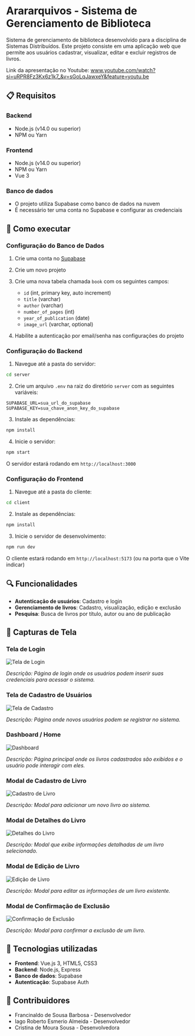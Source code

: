 # Arararquivos - Sistema de Gerenciamento de Biblioteca

Sistema de gerenciamento de biblioteca desenvolvido para a disciplina de Sistemas Distribuídos. Este projeto consiste em uma aplicação web que permite aos usuários cadastrar, visualizar, editar e excluir registros de livros.

Link da apresentação no Youtube: www.youtube.com/watch?si=uRPR8Fz3Kx6z1k7_&v=sGoLqJawxeY&feature=youtu.be

## 📋 Requisitos

### Backend
- Node.js (v14.0 ou superior)
- NPM ou Yarn

### Frontend
- Node.js (v14.0 ou superior)
- NPM ou Yarn
- Vue 3

### Banco de dados
- O projeto utiliza Supabase como banco de dados na nuvem
- É necessário ter uma conta no Supabase e configurar as credenciais

## 🚀 Como executar

### Configuração do Banco de Dados

1. Crie uma conta no [Supabase](https://supabase.com/)
2. Crie um novo projeto
3. Crie uma nova tabela chamada `book` com os seguintes campos:
   - `id` (int, primary key, auto increment)
   - `title` (varchar)
   - `author` (varchar)
   - `number_of_pages` (int)
   - `year_of_publication` (date)
   - `image_url` (varchar, optional)

4. Habilite a autenticação por email/senha nas configurações do projeto

### Configuração do Backend

1. Navegue até a pasta do servidor:
```bash
cd server
```

2. Crie um arquivo `.env` na raiz do diretório `server` com as seguintes variáveis:
```
SUPABASE_URL=sua_url_do_supabase
SUPABASE_KEY=sua_chave_anon_key_do_supabase
```

3. Instale as dependências:
```bash
npm install
```

4. Inicie o servidor:
```bash
npm start
```

O servidor estará rodando em `http://localhost:3000`

### Configuração do Frontend

1. Navegue até a pasta do cliente:
```bash
cd client
```

2. Instale as dependências:
```bash
npm install
```

3. Inicie o servidor de desenvolvimento:
```bash
npm run dev
```

O cliente estará rodando em `http://localhost:5173` (ou na porta que o Vite indicar)

## 🔍 Funcionalidades

- **Autenticação de usuários**: Cadastro e login
- **Gerenciamento de livros**: Cadastro, visualização, edição e exclusão
- **Pesquisa**: Busca de livros por título, autor ou ano de publicação

## 📱 Capturas de Tela

### Tela de Login

![Tela de Login](./screenshots/login.png)

*Descrição: Página de login onde os usuários podem inserir suas credenciais para acessar o sistema.*

### Tela de Cadastro de Usuários

![Tela de Cadastro](./screenshots/%20cadastro.png)

*Descrição: Página onde novos usuários podem se registrar no sistema.*

### Dashboard / Home

![Dashboard](./screenshots/homebooks.png)

*Descrição: Página principal onde os livros cadastrados são exibidos e o usuário pode interagir com eles.*

### Modal de Cadastro de Livro

![Cadastro de Livro](./screenshots/modalcadastrolivro.png)

*Descrição: Modal para adicionar um novo livro ao sistema.*

### Modal de Detalhes do Livro

![Detalhes do Livro](./screenshots/modaldetalheslivro.png)

*Descrição: Modal que exibe informações detalhadas de um livro selecionado.*

### Modal de Edição de Livro

![Edição de Livro](./screenshots/modaleditarlivro.png)

*Descrição: Modal para editar as informações de um livro existente.*

### Modal de Confirmação de Exclusão

![Confirmação de Exclusão](./screenshots/modalconfexclusao.png)

*Descrição: Modal para confirmar a exclusão de um livro.*

## 🔧 Tecnologias utilizadas

- **Frontend**: Vue.js 3, HTML5, CSS3
- **Backend**: Node.js, Express
- **Banco de dados**: Supabase
- **Autenticação**: Supabase Auth

## 👥 Contribuidores

- Francinaldo de Sousa Barbosa - Desenvolvedor
- Iago Roberto Esmerio Almeida - Desenvolvedor
- Cristina de Moura Sousa - Desenvolvedora



